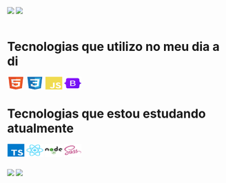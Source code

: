 
<div>
  <a href="https://github.com/Gabrieltsoares"></a>
  <img  height="180em" src="https://github-readme-stats.vercel.app/api?username=Gabrieltsoares&show_icons=true&theme=tokyonight&layout=compact&rank_icon=github">
  <img height="180em" src="https://github-readme-stats.vercel.app/api/top-langs/?username=Gabrieltsoares&theme=tokyonight&size_weight=0.5&count_weight=0.5&layout=compact&langs_count=16">
</div>

<div style="display: inline_block"><br>
  <h1 font-size=1rem>Tecnologias que utilizo no meu dia a di</h1>
  <img align="center" alt="HTML" height="30" width="40" src="https://raw.githubusercontent.com/devicons/devicon/master/icons/html5/html5-original.svg">
  <img align="center" alt="CSS" height="30" width="40" src="https://raw.githubusercontent.com/devicons/devicon/master/icons/css3/css3-original.svg">
  <img align="center" alt="Js" height="30" width="40" src="https://raw.githubusercontent.com/devicons/devicon/master/icons/javascript/javascript-plain.svg">
  <img align="center" alt="Js" height="30" width="40" src="https://raw.githubusercontent.com/devicons/devicon/master/icons/bootstrap/bootstrap-original.svg" />
  
  <h1>Tecnologias que estou estudando atualmente</h1>
  <img align="center" alt="Ts" height="30" width="40" src="https://raw.githubusercontent.com/devicons/devicon/master/icons/typescript/typescript-plain.svg">
  <img align="center" alt="React" height="30" width="40" src="https://raw.githubusercontent.com/devicons/devicon/master/icons/react/react-original.svg">
  <img align="center" alt="React" height="30" width="40" src="https://raw.githubusercontent.com/devicons/devicon/master/icons/nodejs/nodejs-original-wordmark.svg" >
  <img align="center" alt="React" height="30" width="40" src="https://raw.githubusercontent.com/devicons/devicon/master/icons/sass/sass-original.svg" >
</div>
  
  ##
 
<div>  
  <a href = "mailto:gabrdev1@outlook.com"><img src="https://img.shields.io/badge/Microsoft_Outlook-0078D4?style=for-the-badge&logo=microsoft-outlook&logoColor=white" target="_blank"></a>
  <a href=""target="_blank"><img src="https://img.shields.io/badge/-LinkedIn-%230077B5?style=for-the-badge&logo=linkedin&logoColor=white" target="_blank"></a>  
</div>

